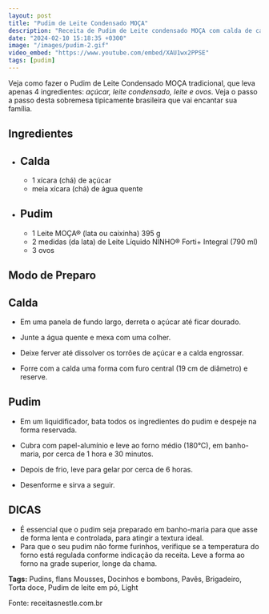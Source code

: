 ```yaml
---
layout: post
title: "Pudim de Leite Condensado MOÇA"
description: "Receita de Pudim de Leite condensado MOÇA com calda de caramelo, que leva apenas 4 ingredientes"
date: "2024-02-10 15:18:35 +0300"
image: "/images/pudim-2.gif"
video_embed: "https://www.youtube.com/embed/XAU1wx2PPSE"
tags: [pudim]
---
```


Veja como fazer o Pudim de Leite Condensado MOÇA tradicional, que leva apenas 4 ingredientes: *açúcar, leite condensado, leite e ovos*. Veja o passo a passo desta sobremesa tipicamente brasileira que vai encantar sua família. 


## Ingredientes

-   ## Calda
    
    -   1 xícara (chá) de açúcar
    -   meia xícara (chá) de água quente
-   ## Pudim
    
    -   1  Leite MOÇA®  (lata ou caixinha) 395 g
    -   2 medidas (da lata) de Leite Líquido NINHO® Forti+ Integral (790 ml)
    -   3 ovos

## Modo de Preparo

## Calda

-    Em uma panela de fundo largo, derreta o açúcar até ficar dourado.
    
-    Junte a água quente e mexa com uma colher.
    
-    Deixe ferver até dissolver os torrões de açúcar e a calda engrossar.
    
-    Forre com a calda uma forma com furo central (19 cm de diâmetro) e reserve.
    

## Pudim

 - Em um liquidificador, bata todos os ingredientes do pudim e despeje
   na forma reservada.

    
-    Cubra com papel-alumínio e leve ao forno médio (180°C), em banho-maria, por cerca de 1 hora e 30 minutos.
    
-    Depois de frio, leve para gelar por cerca de 6 horas.
    
-    Desenforme e sirva a seguir.

## DICAS

- É essencial que o pudim seja preparado em banho-maria para que asse de forma lenta e controlada, para atingir a textura ideal.  
- Para que o seu pudim não forme furinhos, verifique se a temperatura do forno está regulada conforme indicação da receita. Leve a forma ao forno na grade superior, longe da chama.


**Tags:**
Pudins, flans Mousses, Docinhos e bombons, Pavês, Brigadeiro, Torta doce, Pudim de leite em pó, Light

Fonte: receitasnestle.com.br
